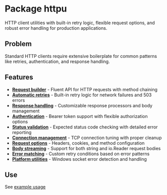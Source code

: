 # Package httpu

HTTP client utilities with built-in retry logic, flexible request
options, and robust error handling for production applications.

## Problem

Standard HTTP clients require extensive boilerplate for common
patterns like retries, authentication, and response handling.

## Features

- **[Request builder](impl_opts.go#L17)** - Fluent API for HTTP
  requests with method chaining
- **[Automatic retries](impl.go#L112)** - Built-in retry logic for
  network failures and 503 errors
- **[Response handling](impl_opts.go#L17)** - Customizable response
  processors and body management
- **[Authentication](impl_opts.go#L81)** - Bearer token support with
  flexible authorization options
- **[Status validation](impl.go#L148)** - Expected status code
  checking with detailed error reporting
- **[Connection management](provide.go#L17)** - TCP connection tuning
  with proper cleanup
- **[Request options](impl_opts.go#L58)** - Headers, cookies, and
  method configuration
- **[Body streaming](types.go#L36)** - Support for both string and
  io.Reader request bodies
- **[Error matching](impl_opts.go#L133)** - Custom retry conditions
  based on error patterns
- **[Platform utilities](utils.go#L40)** - Windows socket error
  detection and handling

## Use

See [example usage](example_test.go)
